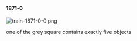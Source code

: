 #### 1871-0
![train-1871-0-0.png](https://github.com/lil-lab/nlvr/raw/master/nlvr/train/images/52/train-1871-0-0.png "train-1871-0-0.png")

one of the grey square contains exactly five objects
